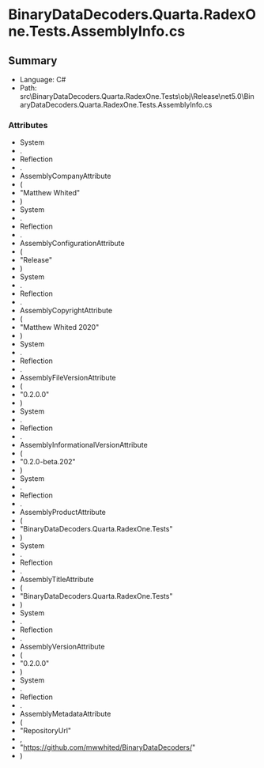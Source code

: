 ﻿# BinaryDataDecoders.Quarta.RadexOne.Tests.AssemblyInfo.cs

## Summary

* Language: C#
* Path: src\BinaryDataDecoders.Quarta.RadexOne.Tests\obj\Release\net5.0\BinaryDataDecoders.Quarta.RadexOne.Tests.AssemblyInfo.cs

### Attributes

 - System
 - .
 - Reflection
 - .
 - AssemblyCompanyAttribute
 - (
 - "Matthew Whited"
 - )
 - System
 - .
 - Reflection
 - .
 - AssemblyConfigurationAttribute
 - (
 - "Release"
 - )
 - System
 - .
 - Reflection
 - .
 - AssemblyCopyrightAttribute
 - (
 - "Matthew Whited 2020"
 - )
 - System
 - .
 - Reflection
 - .
 - AssemblyFileVersionAttribute
 - (
 - "0.2.0.0"
 - )
 - System
 - .
 - Reflection
 - .
 - AssemblyInformationalVersionAttribute
 - (
 - "0.2.0-beta.202"
 - )
 - System
 - .
 - Reflection
 - .
 - AssemblyProductAttribute
 - (
 - "BinaryDataDecoders.Quarta.RadexOne.Tests"
 - )
 - System
 - .
 - Reflection
 - .
 - AssemblyTitleAttribute
 - (
 - "BinaryDataDecoders.Quarta.RadexOne.Tests"
 - )
 - System
 - .
 - Reflection
 - .
 - AssemblyVersionAttribute
 - (
 - "0.2.0.0"
 - )
 - System
 - .
 - Reflection
 - .
 - AssemblyMetadataAttribute
 - (
 - "RepositoryUrl"
 - ,
 - "https://github.com/mwwhited/BinaryDataDecoders/"
 - )

